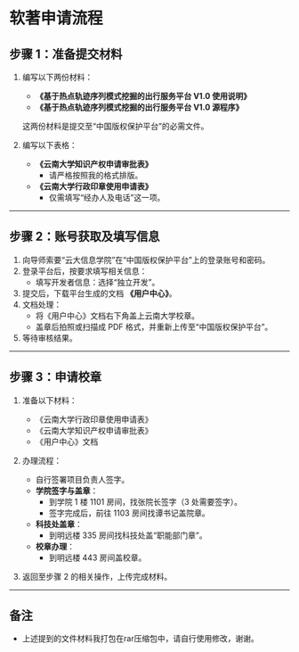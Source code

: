 # 软著申请流程

## 步骤 1：准备提交材料
1. 编写以下两份材料：
   - **《基于热点轨迹序列模式挖掘的出行服务平台 V1.0 使用说明》**
   - **《基于热点轨迹序列模式挖掘的出行服务平台 V1.0 源程序》**
   
   这两份材料是提交至“中国版权保护平台”的必需文件。

2. 编写以下表格：
   - **《云南大学知识产权申请审批表》**
     - 请严格按照我的格式排版。
   - **《云南大学行政印章使用申请表》**
     - 仅需填写“经办人及电话”这一项。

---

## 步骤 2：账号获取及填写信息
1. 向导师索要“云大信息学院”在“中国版权保护平台”上的登录账号和密码。
2. 登录平台后，按要求填写相关信息：
   - 填写开发者信息：选择“独立开发”。
3. 提交后，下载平台生成的文档 **《用户中心》**。
4. 文档处理：
   - 将《用户中心》文档右下角盖上云南大学校章。
   - 盖章后拍照或扫描成 PDF 格式，并重新上传至“中国版权保护平台”。
5. 等待审核结果。

---

## 步骤 3：申请校章
1. 准备以下材料：
   - 《云南大学行政印章使用申请表》
   - 《云南大学知识产权申请审批表》
   - 《用户中心》文档

2. 办理流程：
   - 自行签署项目负责人签字。
   - **学院签字与盖章**：
     - 到学院 1 楼 1101 房间，找张院长签字（3 处需要签字）。
     - 签字完成后，前往 1103 房间找谭书记盖院章。
   - **科技处盖章**：
     - 到明远楼 335 房间找科技处盖“职能部门章”。
   - **校章办理**：
     - 到明远楼 443 房间盖校章。

3. 返回至步骤 2 的相关操作，上传完成材料。

---

## 备注
- 上述提到的文件材料我打包在rar压缩包中，请自行使用修改，谢谢。
